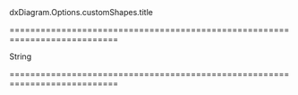 <!--id-->dxDiagram.Options.customShapes.title<!--/id-->
===========================================================================
<!--type-->String<!--/type-->
===========================================================================

<!--shortDescription-->

<!--/shortDescription-->

<!--fullDescription-->

<!--/fullDescription-->